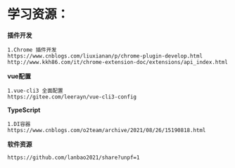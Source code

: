 # 学习资源：  
**插件开发**

    1.Chrome 插件开发
    https://www.cnblogs.com/liuxianan/p/chrome-plugin-develop.html
    http://www.kkh86.com/it/chrome-extension-doc/extensions/api_index.html

**vue配置**

    1.vue-cli3 全面配置
    https://gitee.com/leerayn/vue-cli3-config

**TypeScript**

    1.DI容器
    https://www.cnblogs.com/o2team/archive/2021/08/26/15190818.html

**软件资源**

    https://github.com/lanbao2021/share?unpf=1